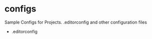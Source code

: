 # configs
Sample Configs for Projects. .editorconfig and other configuration files

  - .editorconfig
